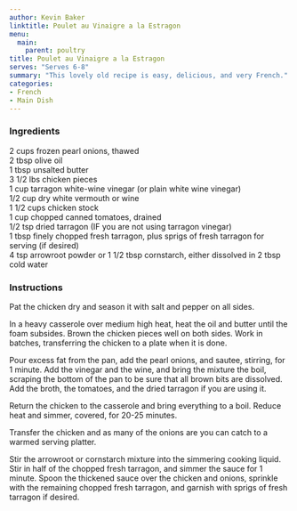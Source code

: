 ```yaml
---
author: Kevin Baker
linktitle: Poulet au Vinaigre a la Estragon
menu:
  main:
    parent: poultry
title: Poulet au Vinaigre a la Estragon
serves: "Serves 6-8"
summary: "This lovely old recipe is easy, delicious, and very French."
categories:
- French
- Main Dish
---
```

### Ingredients

<div class="ingredient-list">

2 cups frozen pearl onions, thawed  
2 tbsp olive oil  
1 tbsp unsalted butter   
3 1/2 lbs chicken pieces  
1 cup tarragon white-wine vinegar (or plain white wine vinegar)  
1/2 cup dry white vermouth or wine  
1 1/2 cups chicken stock  
1 cup chopped canned tomatoes, drained  
1/2 tsp dried tarragon (IF you are not using tarragon vinegar)  
1 tbsp finely chopped fresh tarragon, plus sprigs of fresh tarragon for serving (if desired)  
4 tsp arrowroot powder or 1 1/2 tbsp cornstarch, either dissolved in 2 tbsp cold water  

</div>

### Instructions

Pat the chicken dry and season it with salt and pepper on all sides.

In a heavy casserole over medium high heat, heat the oil and butter until the foam subsides. Brown the chicken pieces well on both sides. Work in batches, transferring the chicken to a plate when it is done.

Pour excess fat from the pan, add the pearl onions, and sautee, stirring, for 1 minute. Add the vinegar and the wine, and bring the mixture the boil, scraping the bottom of the pan to be sure that all brown bits are dissolved. Add the broth, the tomatoes, and the dried tarragon if you are using it. 

Return the chicken to the casserole and bring everything to a boil. Reduce heat and simmer, covered, for 20-25 minutes.

Transfer the chicken and as many of the onions are you can catch to a warmed serving platter. 

Stir the arrowroot or cornstarch mixture into the simmering cooking liquid. Stir in half of the chopped fresh tarragon, and simmer the sauce for 1 minute. Spoon the thickened sauce over the chicken and onions, sprinkle with the remaining chopped fresh tarragon, and garnish with sprigs of fresh tarragon if desired.
